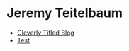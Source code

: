 # Jeremy Teitelbaum

- [Cleverly Titled Blog](https://github.com/jeremy9959.github.io/Blog)
- [Test](https://github.com/jeremy9959.github.io/Test)
